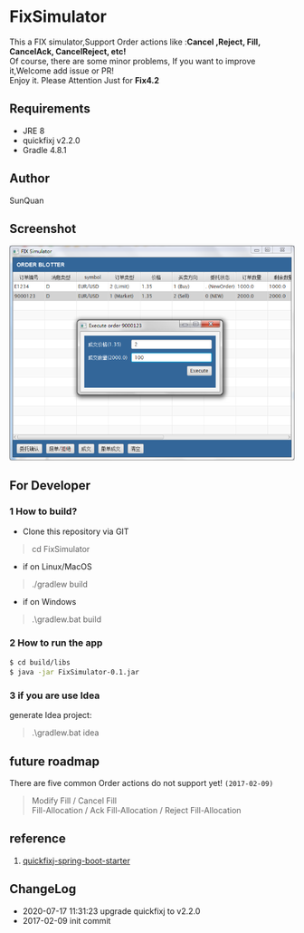# FixSimulator

This a FIX simulator,Support Order actions like :**Cancel ,Reject, Fill, CancelAck, CancelReject, etc!**<br/>
Of course, there are some minor problems, If you want to improve it,Welcome add issue or PR!   
Enjoy it.
Please Attention Just for **Fix4.2**

## Requirements

- JRE 8
- quickfixj v2.2.0
- Gradle 4.8.1

## Author
 SunQuan

## Screenshot

![effect](https://github.com/ForrestSu/FixSimulator/raw/master/images/screenshot.png)


## For Developer

### 1 How to build? 

- Clone this repository via GIT  
> cd FixSimulator

- if on Linux/MacOS  
> ./gradlew build

- if on Windows  
> .\gradlew.bat build

### 2 How to run the app

```sh
$ cd build/libs 
$ java -jar FixSimulator-0.1.jar
```

### 3 if you are use Idea

generate Idea project:

> .\gradlew.bat idea

## future roadmap

There are five common Order actions do not support yet! `(2017-02-09)`
>Modify Fill / Cancel Fill  
>Fill-Allocation / Ack Fill-Allocation / Reject Fill-Allocation 

## reference

1. [quickfixj-spring-boot-starter](https://github.com/esanchezros/quickfixj-spring-boot-starter)


## ChangeLog

- 2020-07-17 11:31:23 upgrade quickfixj to v2.2.0  
- 2017-02-09 init commit
